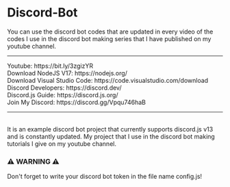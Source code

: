 # Discord-Bot
You can use the discord bot codes that are updated in every video of the codes I use in the discord bot making series that I have published on my youtube channel.
<hr>
Youtube: https://bit.ly/3zgizYR<br>
Download NodeJS V17: https://nodejs.org/ <br>
Download Visual Studio Code: https://code.visualstudio.com/download <br>
Discord Developers: https://discord.dev/ <br>
Discord.js Guide: https://discord.js.org/ <br>
Join My Discord: https://discord.gg/Vpqu746haB
<hr><br>
It is an example discord bot project that currently supports discord.js v13 and is constantly updated. My project that I use in the discord bot making tutorials I give on my youtube channel.

<h3>⚠️ WARNING ⚠️</h3>
Don't forget to write your discord bot token in the file name config.js!
